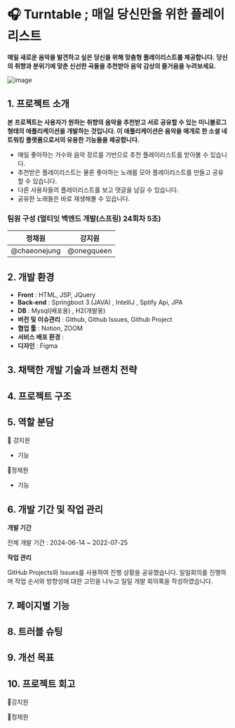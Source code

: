 # 🎧 Turntable ; 매일 당신만을 위한 플레이리스트
**매일 새로운 음악을 발견하고 싶은 당신을 위해 맞춤형 플레이리스트를 제공합니다.**
**당신의 취향과 분위기에 맞춘 신선한 곡들을 추천받아 음악 감상의 즐거움을 누려보세요.**


![image](https://github.com/user-attachments/assets/9e553810-402c-4055-b895-1f998020481a)


## 1. 프로젝트 소개
  **본 프로젝트는 사용자가 원하는 취향의 음악을 추천받고 서로 공유할 수 있는 미니블로그 형태의 애플리케이션을 개발하는 것입니다. 
  이 애플리케이션은 음악을 매개로 한 소셜 네트워킹 플랫폼으로서의 유용한 기능들을 제공합니다.**
  - 매일 좋아하는 가수와 음악 장르를 기반으로 추천 플레이리스트를 받아볼 수 있습니다.
  - 추천받은 플레이리스트는 물론 좋아하는 노래를 모아 플레이리스트를 만들고 공유할 수 있습니다.
  - 다른 사용자들의 플레이리스트를 보고 댓글을 남길 수 있습니다.
  - 공유한 노래들은 바로 재생해볼 수 있습니다.

  ### 팀원 구성 (멀티잇 백엔드 개발(스프링) 24회차 5조)
  | 정채원 | 강지원 |
  | :--------: | :--------: |
  |   @chaeonejung    |      @onegqueen      |

## 2. 개발 환경
- **Front** : HTML, JSP, JQuery
- **Back-end** : Springboot 3.(JAVA) , IntelliJ , Sptify Api, JPA
- **DB** : Mysql(배포용) , H2(개발용)
- **버전 및 이슈관리** : Github, Github Issues, Github Project
- **협업 툴** : Notion, ZOOM
- **서비스 배포 환경** : 
- **디자인** : Figma

## 3. 채택한 개발 기술과 브랜치 전략

## 4. 프로젝트 구조

## 5. 역할 분담
🎀 강지원
- 기능
  
💩정채원
- 기능

## 6. 개발 기간 및 작업 관리
**개발 기간**
  
  전체 개발 기간 : 2024-06-14 ~ 2022-07-25

**작업 관리**
  
  GitHub Projects와 Issues를 사용하여 진행 상황을 공유했습니다.
  일일회의를 진행하며 작업 순서와 방향성에 대한 고민을 나누고 일일 개발 회의록을 작성하였습니다.

## 7. 페이지별 기능

## 8. 트러블 슈팅

## 9. 개선 목표

## 10. 프로젝트 회고
🎀강지원

💩정채원
